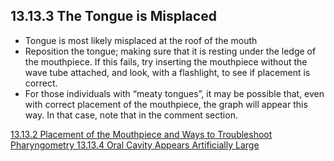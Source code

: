 ## 13.13.3 The Tongue is Misplaced

* Tongue is most likely misplaced at the roof of the mouth
* Reposition the tongue; making sure that it is resting under the ledge of the mouthpiece.  If this fails, try inserting the mouthpiece without the wave tube attached, and look, with a flashlight, to see if placement is correct.
* For those individuals with “meaty tongues”, it may be possible that, even with correct placement of the mouthpiece, the graph will appear this way.  In that case, note that in the comment section.


<div class="center">
<div class="btn-group">
  <a href=":pages_path:/manuals/pharyngometry/13-13-02-placement-mouthpiece.md" class="btn btn-default">
    <span class="glyphicon glyphicon-chevron-left"></span>
    13.13.2 Placement of the Mouthpiece and Ways to Troubleshoot
  </a>

  <a href=":pages_path:/manuals/pharyngometry" class="btn btn-default">
    <span class="glyphicon glyphicon-chevron-up"></span>
    Pharyngometry
  </a>

  <a href=":pages_path:/manuals/pharyngometry/13-13-04-oral-cavity-large.md" class="btn btn-success">
    13.13.4 Oral Cavity Appears Artificially Large
    <span class="glyphicon glyphicon-chevron-right"></span>
  </a>
</div>
</div>
